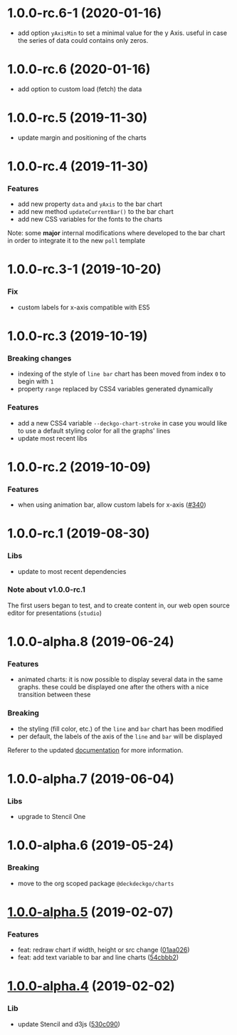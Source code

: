 <a name="1.0.0-rc.6-1"></a>

# 1.0.0-rc.6-1 (2020-01-16)

- add option `yAxisMin` to set a minimal value for the y Axis. useful in case the series of data could contains only zeros.

<a name="1.0.0-rc.6"></a>

# 1.0.0-rc.6 (2020-01-16)

- add option to custom load (fetch) the data

<a name="1.0.0-rc.5"></a>

# 1.0.0-rc.5 (2019-11-30)

- update margin and positioning of the charts

<a name="1.0.0-rc.4"></a>

# 1.0.0-rc.4 (2019-11-30)

### Features

- add new property `data` and `yAxis` to the bar chart
- add new method `updateCurrentBar()` to the bar chart
- add new CSS variables for the fonts to the charts

Note: some **major** internal modifications where developed to the bar chart in order to integrate it to the new `poll` template

<a name="1.0.0-rc.3-1"></a>

# 1.0.0-rc.3-1 (2019-10-20)

### Fix

- custom labels for x-axis compatible with ES5

<a name="1.0.0-rc.3"></a>

# 1.0.0-rc.3 (2019-10-19)

### Breaking changes

- indexing of the style of `line bar` chart has been moved from index `0` to begin with `1`
- property `range` replaced by CSS4 variables generated dynamically

### Features

- add a new CSS4 variable `--deckgo-chart-stroke` in case you would like to use a default styling color for all the graphs' lines
- update most recent libs

<a name="1.0.0-rc.2"></a>

# 1.0.0-rc.2 (2019-10-09)

### Features

- when using animation bar, allow custom labels for x-axis ([#340](https://github.com/deckgo/deckdeckgo/issues/340))

<a name="1.0.0-rc.1"></a>

# 1.0.0-rc.1 (2019-08-30)

### Libs

- update to most recent dependencies

### Note about v1.0.0-rc.1

The first users began to test, and to create content in, our web open source editor for presentations (`studio`)

<a name="1.0.0-alpha.8"></a>

# 1.0.0-alpha.8 (2019-06-24)

### Features

- animated charts: it is now possible to display several data in the same graphs. these could be displayed one after the others with a nice transition between these

### Breaking

- the styling (fill color, etc.) of the `line` and `bar` chart has been modified
- per default, the labels of the axis of the `line` and `bar` will be displayed

Referer to the updated [documentation](https://docs.deckdeckgo.com) for more information.

<a name="1.0.0-alpha.7"></a>

# 1.0.0-alpha.7 (2019-06-04)

### Libs

- upgrade to Stencil One

<a name="1.0.0-alpha.6"></a>

# 1.0.0-alpha.6 (2019-05-24)

### Breaking

- move to the org scoped package `@deckdeckgo/charts`

<a name="1.0.0-alpha.5"></a>

# [1.0.0-alpha.5](https://github.com/fluster/deckdeckgo-charts/compare/v1.0.0-alpha.4...v1.0.0-alpha.5) (2019-02-07)

### Features

- feat: redraw chart if width, height or src change ([01aa026](https://github.com/deckgo/deckdeckgo-charts/commit/01aa026f0ab746684abf1e9e83b975ea15eaaef1))
- feat: add text variable to bar and line charts ([54cbbb2](https://github.com/deckgo/deckdeckgo-charts/commit/54cbbb2a11a4873e9462b48dd41d0fb6985d5ef5))

<a name="1.0.0-alpha.4"></a>

# [1.0.0-alpha.4](https://github.com/fluster/deckdeckgo-charts/compare/v1.0.0-alpha.3...v1.0.0-alpha.4) (2019-02-02)

### Lib

- update Stencil and d3js ([530c090](https://github.com/deckgo/deckdeckgo-charts/commit/530c090eb85862576758c31886c9d38d1c2c98df))
